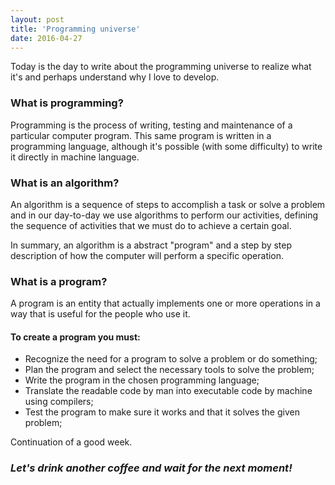 ```yaml
---
layout: post
title: 'Programming universe'
date: 2016-04-27
---
```


Today is the day to write about the programming universe to realize what it's and perhaps understand why I love to develop.

### What is programming?

Programming is the process of writing, testing and maintenance of a particular computer program. This same program is written in a programming language, although it's possible (with some difficulty) to write it directly in machine language.

### What is an algorithm?

An algorithm is a sequence of steps to accomplish a task or solve a problem and in our day-to-day we use algorithms to perform our activities, defining the sequence of activities that we must do to achieve a certain goal.

In summary, an algorithm is a abstract "program" and a step by step description of how the computer will perform a specific operation.

### What is a program?

A program is an entity that actually implements one or more operations in a way that is useful for the people who use it.

#### To create a program you must:

* Recognize the need for a program to solve a problem or do something;
* Plan the program and select the necessary tools to solve the problem;
* Write the program in the chosen programming language;
* Translate the readable code by man into executable code by machine using compilers;
* Test the program to make sure it works and that it solves the given problem;

Continuation of a good week.

### *Let's drink another coffee and wait for the next moment!*
